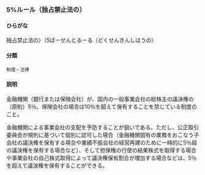 <div style="display:none;">

## [あ行](securities-terms?id=あ行)
## [か行](securities-terms?id=か行)
## [さ行](securities-terms?id=さ行)
## [た行](securities-terms?id=た行)
## [な行](securities-terms?id=な行)
## [は行](securities-terms?id=は行)
## [ま行](securities-terms?id=ま行)
## [や行](securities-terms?id=や行)
## [ら行](securities-terms?id=ら行)
## [わ行](securities-terms?id=わ行)
## [英数字・記号](securities-terms?id=英数字・記号)

</div>

### 5%ルール（独占禁止法の）

#### ひらがな

独占禁止法の）（5ぱーせんとるーる（どくせんきんしほうの）

#### 分類

`制度・法律`

#### 説明

金融機関（銀行または保険会社）が、国内の一般事業会社の総株主の議決権の（原則）5％、保険会社の場合は10％を超えて保有することを禁じている制度のこと。
 
金融機関による事業会社の支配を予防することが狙いである。ただし、公正取引委員会が規則に基づいて個別に認可した場合（金融機関固有の業務をおこなう子会社の議決権を保有する場合や業績不振会社の経営再建のために一時的に5％超の議決権を保有する場合など）、そして担保権の行使の結果株式を取得する場合や事業会社の自己株式取得によって議決権保有割合が増加する場合などは、5％を超えて議決権を保有することができる。

